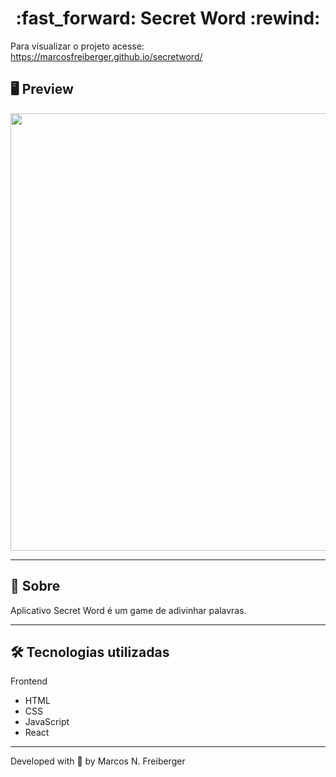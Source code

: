 <h1 align = "center"> :fast_forward: Secret Word :rewind: </h1>

Para visualizar o projeto acesse: https://marcosfreiberger.github.io/secretword/

## 🖥 Preview

<div align = "center">
  <img src = "https://user-images.githubusercontent.com/48637568/212932944-aa65a93a-521a-4928-b77c-f1be443e9f7b.png" width = "700">
</div>

---

## 📖 Sobre

<p>Aplicativo Secret Word é um game de adivinhar palavras.</p>

---

## 🛠 Tecnologias utilizadas

Frontend

- HTML
- CSS
- JavaScript
- React

---

Developed with 💙 by Marcos N. Freiberger
